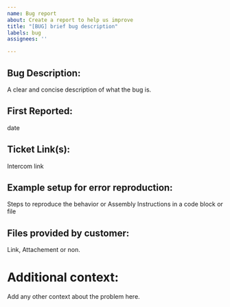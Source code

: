 ```yaml
---
name: Bug report
about: Create a report to help us improve 
title: "[BUG] brief bug description"
labels: bug
assignees: ''

---
```


## Bug Description:
A clear and concise description of what the bug is.

## First Reported:
date

## Ticket Link(s):
Intercom link

## Example setup for error reproduction:
Steps to reproduce the behavior or Assembly Instructions in a code block or file

## Files provided by customer:
Link, Attachement or non.

# Additional context:
Add any other context about the problem here.
